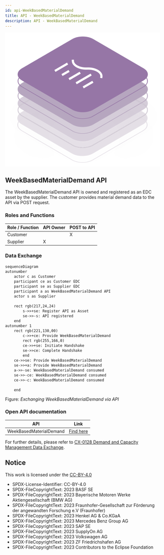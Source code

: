 ```yaml
---
id: api-WeekBasedMaterialDemand
title: API - WeekBasedMaterialDemand
description: API - WeekBasedMaterialDemand
---
```


![DCM kit banner](/img/kit-icons/dcm-kit-icon.svg)

## WeekBasedMaterialDemand API

The WeekBasedMaterialDemand API is owned and registered as an EDC asset by the supplier. The customer provides material demand data to the API via POST request.

### Roles and Functions

|Role / Function|API Owner|POST to API|
|-|-|-|
|Customer||X|
|Supplier|X||

### Data Exchange

```mermaid
sequenceDiagram
autonumber
    actor c as Customer 
    participant ce as Customer EDC
    participant se as Supplier EDC
    participant a as WeekBasedMaterialDemand API
    actor s as Supplier
    
    rect rgb(217,24,24)
        s->>+se: Register API as Asset
        se->>-s: API registered
    end
autonumber 1
    rect rgb(221,130,00)
        c->>+ce: Provide WeekBasedMaterialDemand
        rect rgb(255,166,0)
        ce->>+se: Initiate Handshake
        se->>ce: Complete Handshake
        end
    ce->>se: Provide WeekBasedMaterialDemand
    se->>+a: Provide WeekBasedMaterialDemand
    a->>-se: WeekBasedMaterialDemand consumed
    se->>-ce: WeekBasedMaterialDemand consumed
    ce->>-c: WeekBasedMaterialDemand consumed
    
    end
```

Figure: *Exchanging WeekBasedMaterialDemand via API*

### Open API documentation

|API|Link|
|-|-|
|WeekBasedMaterialDemand|[Find here](https://eclipse-tractusx.github.io/api-hub/eclipse-tractusx.github.io/kit-dcm-WeekBasedMaterialDemand-openAPI-3.0.0/swagger-ui/)|

For further details, please refer to [CX-0128 Demand and Capacity Management Data Exchange][StandardLibrary].

## Notice

This work is licensed under the [CC-BY-4.0](https://creativecommons.org/licenses/by/4.0/legalcode)

- SPDX-License-Identifier: CC-BY-4.0
- SPDX-FileCopyrightText: 2023 BASF SE
- SPDX-FileCopyrightText: 2023 Bayerische Motoren Werke Aktiengesellschaft (BMW AG)
- SPDX-FileCopyrightText: 2023 Fraunhofer-Gesellschaft zur Förderung der angewandten Forschung e.V (Fraunhofer)
- SPDX-FileCopyrightText: 2023 Henkel AG & Co.KGaA
- SPDX-FileCopyrightText: 2023 Mercedes Benz Group AG
- SPDX-FileCopyrightText: 2023 SAP SE
- SPDX-FileCopyrightText: 2023 SupplyOn AG
- SPDX-FileCopyrightText: 2023 Volkswagen AG
- SPDX-FileCopyrightText: 2023 ZF Friedrichshafen AG
- SPDX-FileCopyrightText: 2023 Contributors to the Eclipse Foundation

[StandardLibrary]: https://catenax-ev.github.io/docs/next/standards/CX-0128-DemandandCapacityManagementDataExchange
